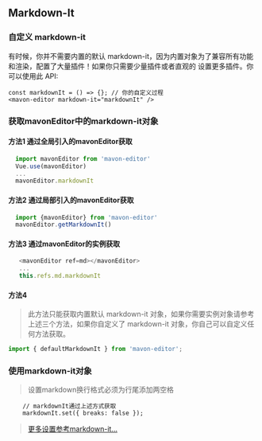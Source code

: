 ## Markdown-It

### 自定义 markdown-it

有时候，你并不需要内置的默认 markdown-it，因为内置对象为了兼容所有功能和渲染，配置了大量插件！如果你只需要少量插件或者直观的
设置更多插件。你可以使用此 API:

```vue
const markdownIt = () => {}; // 你的自定义过程
<mavon-editor markdown-it="markdownIt" />
```

### 获取mavonEditor中的markdown-it对象

#### 方法1 通过全局引入的mavonEditor获取
```javascript
  import mavonEditor from 'mavon-editor'
  Vue.use(mavonEditor)
  ...
  mavonEditor.markdownIt
```

#### 方法2 通过局部引入的mavonEditor获取
```javascript
  import {mavonEditor} from 'mavon-editor'
  mavonEditor.getMarkdownIt()
```

#### 方法3 通过mavonEditor的实例获取
```javascript
   <mavonEditor ref=md></mavonEditor>
   ...
   this.refs.md.markdownIt
```

#### 方法4

> 此方法只能获取内置默认 markdown-it 对象，如果你需要实例对象请参考上述三个方法，如果你自定义了 markdown-it 对象，你自己可以自定义任何方法获取。

```js
import { defaultMarkdownIt } from 'mavon-editor';
```

### 使用markdown-it对象

> 设置markdown换行格式必须为行尾添加两空格

```
    // markdownIt通过上述方式获取
    markdownIt.set({ breaks: false });
```

> [更多设置参考markdown-it...](https://github.com/markdown-it/markdown-it)